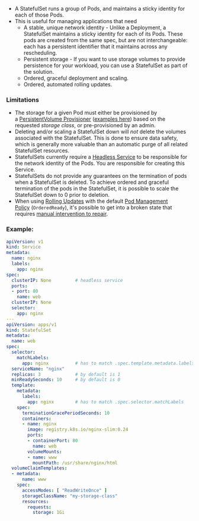 - A StatefulSet runs a group of Pods, and maintains a sticky identity for each of those Pods. 
- This is useful for managing applications that need 
	- A stable, unique network identity - Unlike a Deployment, a StatefulSet maintains a sticky identity for each of its Pods. These pods are created from the same spec, but are not interchangeable: each has a persistent identifier that it maintains across any rescheduling.
	- Persistent storage - If you want to use storage volumes to provide persistence for your workload, you can use a StatefulSet as part of the solution.
	- Ordered, graceful deployment and scaling.
	- Ordered, automated rolling updates.

### Limitations

- The storage for a given Pod must either be provisioned by a [PersistentVolume Provisioner](https://kubernetes.io/docs/concepts/storage/dynamic-provisioning/) ([examples here](https://github.com/kubernetes/examples/tree/master/staging/persistent-volume-provisioning/README.md)) based on the requested _storage class_, or pre-provisioned by an admin.
- Deleting and/or scaling a StatefulSet down will _not_ delete the volumes associated with the StatefulSet. This is done to ensure data safety, which is generally more valuable than an automatic purge of all related StatefulSet resources.
- StatefulSets currently require a [Headless Service](https://kubernetes.io/docs/concepts/services-networking/service/#headless-services) to be responsible for the network identity of the Pods. You are responsible for creating this Service.
- StatefulSets do not provide any guarantees on the termination of pods when a StatefulSet is deleted. To achieve ordered and graceful termination of the pods in the StatefulSet, it is possible to scale the StatefulSet down to 0 prior to deletion.
- When using [Rolling Updates](https://kubernetes.io/docs/concepts/workloads/controllers/statefulset/#rolling-updates) with the default [Pod Management Policy](https://kubernetes.io/docs/concepts/workloads/controllers/statefulset/#pod-management-policies) (`OrderedReady`), it's possible to get into a broken state that requires [manual intervention to repair](https://kubernetes.io/docs/concepts/workloads/controllers/statefulset/#forced-rollback).
### Example:

``` yaml
apiVersion: v1
kind: Service
metadata:
  name: nginx
  labels:
    app: nginx
spec:
  clusterIP: None         # headless service
  ports:
  - port: 80
    name: web
  clusterIP: None
  selector:
    app: nginx
---
apiVersion: apps/v1
kind: StatefulSet
metadata:
  name: web
spec:
  selector:
    matchLabels:
      app: nginx          # has to match .spec.template.metadata.labels
  serviceName: "nginx"
  replicas: 3             # by default is 1
  minReadySeconds: 10     # by default is 0
  template:
    metadata:
      labels:
        app: nginx        # has to match .spec.selector.matchLabels
    spec:
      terminationGracePeriodSeconds: 10
      containers:
      - name: nginx
        image: registry.k8s.io/nginx-slim:0.24
        ports:
        - containerPort: 80
          name: web
        volumeMounts:
        - name: www
          mountPath: /usr/share/nginx/html
  volumeClaimTemplates:
  - metadata:
      name: www
    spec:
      accessModes: [ "ReadWriteOnce" ]
      storageClassName: "my-storage-class"
      resources:
        requests:
          storage: 1Gi
```
